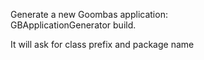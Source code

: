 Generate a new Goombas application:  
  GBApplicationGenerator build.

It will ask for class prefix and package name